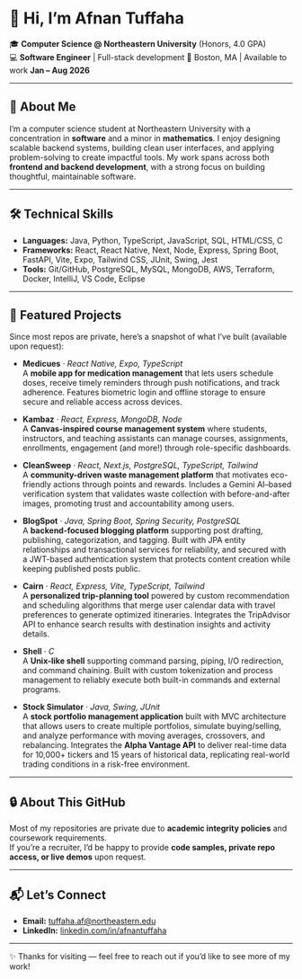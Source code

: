 # 👋 Hi, I’m Afnan Tuffaha  

🎓 **Computer Science @ Northeastern University** (Honors, 4.0 GPA)  
💻 **Software Engineer** | Full-stack development
📍 Boston, MA | Available to work **Jan – Aug 2026**  

---

## 🚀 About Me  
I’m a computer science student at Northeastern University with a concentration in **software** and a minor in **mathematics**. I enjoy designing scalable backend systems, building clean user interfaces, and applying problem-solving to create impactful tools. My work spans across both **frontend and backend development**, with a strong focus on building thoughtful, maintainable software.  

---

## 🛠️ Technical Skills  
- **Languages:** Java, Python, TypeScript, JavaScript, SQL, HTML/CSS, C  
- **Frameworks:** React, React Native, Next, Node, Express, Spring Boot, FastAPI, Vite, Expo, Tailwind CSS, JUnit, Swing, Jest  
- **Tools:** Git/GitHub, PostgreSQL, MySQL, MongoDB, AWS, Terraform, Docker, IntelliJ, VS Code, Eclipse  

---

## 📂 Featured Projects  
Since most repos are private, here’s a snapshot of what I’ve built (available upon request):  

- **Medicues** · *React Native, Expo, TypeScript*  
  A **mobile app for medication management** that lets users schedule doses, receive timely reminders through push notifications, and track adherence. Features biometric login and offline storage to ensure secure and reliable access across devices. 

- **Kambaz** · *React, Express, MongoDB, Node*  
  A **Canvas-inspired course management system** where students, instructors, and teaching assistants can manage courses, assignments, enrollments, engagement (and more!) through role-specific dashboards.

- **CleanSweep** · *React, Next.js, PostgreSQL, TypeScript, Tailwind*  
  A **community-driven waste management platform** that motivates eco-friendly actions through points and rewards. Includes a Gemini AI–based verification system that validates waste collection with before-and-after images, promoting trust and accountability among users.  

- **BlogSpot** · *Java, Spring Boot, Spring Security, PostgreSQL*  
A **backend-focused blogging platform** supporting post drafting, publishing, categorization, and tagging. Built with JPA entity relationships and transactional services for reliability, and secured with a JWT-based authentication system that protects content creation while keeping published posts public.

- **Cairn** · *React, Express, Vite, TypeScript, Tailwind*  
  A **personalized trip-planning tool** powered by custom recommendation and scheduling algorithms that merge user calendar data with travel preferences to generate optimized itineraries. Integrates the TripAdvisor API to enhance search results with destination insights and activity details.  

- **Shell** · *C*  
  A **Unix-like shell** supporting command parsing, piping, I/O redirection, and command chaining. Built with custom tokenization and process management to reliably execute both built-in commands and external programs.

- **Stock Simulator** · *Java, Swing, JUnit*  
  A **stock portfolio management application** built with MVC architecture that allows users to create multiple portfolios, simulate buying/selling, and analyze performance with moving averages, crossovers, and rebalancing. Integrates the **Alpha Vantage API** to deliver real-time data for 10,000+ tickers and 15 years of historical data, replicating real-world trading conditions in a risk-free environment.

---

## 🔒 About This GitHub  
Most of my repositories are private due to **academic integrity policies** and coursework requirements.  
If you’re a recruiter, I’d be happy to provide **code samples, private repo access, or live demos** upon request.  

---

## 📬 Let’s Connect  
- **Email:** [tuffaha.af@northeastern.edu](mailto:tuffaha.af@northeastern.edu)  
- **LinkedIn:** [linkedin.com/in/afnantuffaha](https://www.linkedin.com/in/afnan-tuffaha)  

---

✨ Thanks for visiting — feel free to reach out if you’d like to see more of my work!  
